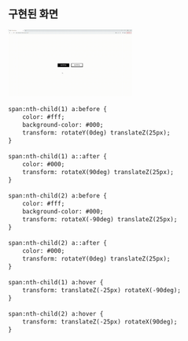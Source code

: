 
## 구현된 화면

<img src="../3D button/3D-button.gif" width="50%">

<!-- ![793354a4-e94a-4954-8714-3deb15ce43fe](https://github.com/jinho-22/webd/assets/129517591/e81ac6d1-78f2-4d57-aad3-f7b7546fccb1) --> 
```
span:nth-child(1) a:before {
    color: #fff;
    background-color: #000;
    transform: rotateY(0deg) translateZ(25px);
}

span:nth-child(1) a::after {
    color: #000;
    transform: rotateX(90deg) translateZ(25px);
}

span:nth-child(2) a:before {
    color: #fff;
    background-color: #000;
    transform: rotateX(-90deg) translateZ(25px);
}

span:nth-child(2) a::after {
    color: #000;
    transform: rotateY(0deg) translateZ(25px);
}

span:nth-child(1) a:hover {
    transform: translateZ(-25px) rotateX(-90deg);
}

span:nth-child(2) a:hover {
    transform: translateZ(-25px) rotateX(90deg);
}
```
